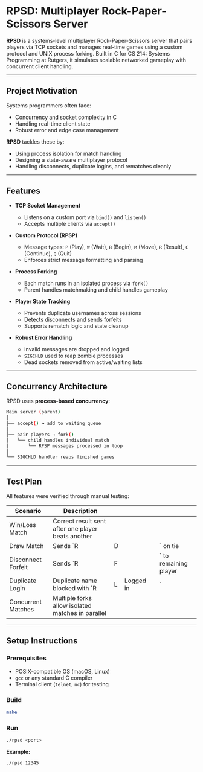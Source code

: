 # RPSD: Multiplayer Rock-Paper-Scissors Server

**RPSD** is a systems-level multiplayer Rock-Paper-Scissors server that pairs players via TCP sockets and manages real-time games using a custom protocol and UNIX process forking. Built in C for CS 214: Systems Programming at Rutgers, it simulates scalable networked gameplay with concurrent client handling.

---

## Project Motivation

Systems programmers often face:

* Concurrency and socket complexity in C
* Handling real-time client state
* Robust error and edge case management

**RPSD** tackles these by:

* Using process isolation for match handling
* Designing a state-aware multiplayer protocol
* Handling disconnects, duplicate logins, and rematches cleanly

---

## Features

* **TCP Socket Management**

  * Listens on a custom port via `bind()` and `listen()`
  * Accepts multiple clients via `accept()`

* **Custom Protocol (RPSP)**

  * Message types: `P` (Play), `W` (Wait), `B` (Begin), `M` (Move), `R` (Result), `C` (Continue), `Q` (Quit)
  * Enforces strict message formatting and parsing

* **Process Forking**

  * Each match runs in an isolated process via `fork()`
  * Parent handles matchmaking and child handles gameplay

* **Player State Tracking**

  * Prevents duplicate usernames across sessions
  * Detects disconnects and sends forfeits
  * Supports rematch logic and state cleanup

* **Robust Error Handling**

  * Invalid messages are dropped and logged
  * `SIGCHLD` used to reap zombie processes
  * Dead sockets removed from active/waiting lists

---

## Concurrency Architecture

RPSD uses **process-based concurrency**:

```bash
Main server (parent)
│
├── accept() → add to waiting queue
│
├── pair players → fork()
│   └── child handles individual match
│       └── RPSP messages processed in loop
│
└── SIGCHLD handler reaps finished games
```

---

## Test Plan

All features were verified through manual testing:

| Scenario           | Description                                        |   |           |   |                        |
| ------------------ | -------------------------------------------------- | - | --------- | - | ---------------------- |
| Win/Loss Match     | Correct result sent after one player beats another |   |           |   |                        |
| Draw Match         | Sends \`R                                          | D |           |   | \` on tie              |
| Disconnect Forfeit | Sends \`R                                          | F |           |   | \` to remaining player |
| Duplicate Login    | Duplicate name blocked with \`R                    | L | Logged in |   | \`                     |
| Concurrent Matches | Multiple forks allow isolated matches in parallel  |   |           |   |                        |

---

## Setup Instructions

### Prerequisites

* POSIX-compatible OS (macOS, Linux)
* `gcc` or any standard C compiler
* Terminal client (`telnet`, `nc`) for testing

### Build

```bash
make
```

### Run

```bash
./rpsd <port>
```

**Example:**

```bash
./rpsd 12345
```
